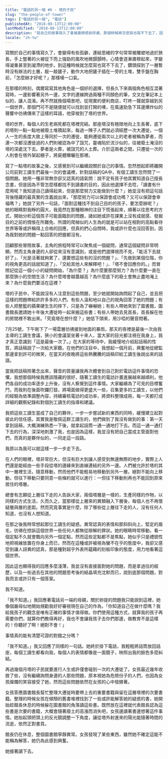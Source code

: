 ```yaml
---
title: "電話的另一端 #6 - 塔的子民"
slug: "the-people-of-tower"
tags: ["電話的另一端", "電訪"]
publishedAt: "2018-08-13T12:00:00"
lastModified: "2018-08-13T12:00:00"
description: "寫自己的故事寫久了會被肅穆感給俘虜，那個時候再怎麼寫也寫不下去了，因此夾帶一些寫其他角色的故事，可以找到不同的著力點。在這篇文章裡我想要分享的是，關於塔的子民的故事"
locale: "zh-tw"
---
```


寫關於自己的事情寫久了，會變得有些孤僻，連結思緒的字句常常被雕塑地過於狹長，手上豎著的火被從下而上強勁的風吹地微顫顫時，心情會逐漸肅穆起來，字變得凝重甚至到凝滯的地步。到這種時候就怎麼寫也寫不下去了，鑽頭探到了一層暫時沒有辦法的土層，敲一敲鏟子，動作大地把鏟子插在一旁的土堆，雙手盤在胸前，「怎麼辦才好呢？」那樣嘆一口氣。

在那樣的時刻，偶爾寫寫其他角色是一個好的選擇，但長久下來兩個角色相互混著寫時，一邊影響著另外一邊，文字的連線跨過兩種不同顏色的筆，交叉在筆記本上似的，讓人混淆。再不然就換個場景吧，從現實的便利商店，叮咚一聲就穿越到另一個世界，那個門可不是隨便就可以找到並打開的噢，在風速勁急下耳邊爆炸似的聲響中彷彿傳來了這樣的耳語，他穿梭到了塔的世界。

塔的世界，每個人的生老病死都在塔裡完結。那座塔沒有極限地向上生長著，底下的塔則一點一點地被廢土堆積起來，每過一陣子人們就必須經歷一次大遷徙，一個人一生的長度大致上等同於一次的遷徙，能夠遷徙兩次以上的老者被稱為夢者，而連一次都沒遷徙過的人們則被認為中了詛咒，靈魂陷於流沙似的，往被廢土淹沒的塔的深處沈下去。夢者是火葬，被詛咒的人土葬。介於這兩者之間，只遷徙一次的人則會在塔外架起棚子，將屍體曝曬在那裡。

寫了一點塔的故事之後，又感覺到可以繼續説關於自己的事情。忽然想起即將離開公司前對工讀生們最後一次的會議裡，針對話稿的QA中，有個工讀生忽然問了一個問題。她用一種非常無奈卻又認真的語氣問：說不定有孩子他其實知道自己擅長念書，但是因為不管怎麼樣都找不到讀書的目的，因此他選擇不去唸，「讀書有什麼用呢？我知道自己讀得起來，但是那麼努力又能做到什麼？」她並沒有把這句話背後隱藏的最真實的含義說出來，「那麼努力可以保證會成功嗎？又可以保證會幸福嗎？」她說了另外一句話，「面對這種找不到自己目的的孩子，要怎麼辦呢？」她的眼睛對我睜的圓大，我竟然在那種眼神的注目下慌張起來，順著以往思考的方式，開始分析這個孩子可能面臨到的問題，諸如她或許在課業上沒有成就感、發掘目的之前的惆悵在所難免、所謂的爬梯似的人生為的就是可以站在相對的高點看待世界等等或許稱得上合格的回應，但真的捫心自問時，我或許什麼也沒回答到，因為我對她的問題一點回答的把握都沒有。

回顧那些冒險故事，主角的旅程時常可以聚焦成一個疑問，通常這個疑問非常明顯，然而主角身邊的人卻從來沒有意識到，或是他們選擇視而不見，「能活下去就好了」、「光是活著就夠累了，還要想這些有的沒的問題？」、「先做到某個位階，你的視角更高的話就知道了」、「交給其他人來解釋吧！」、「塔不會回應你的。」而冒險記從這一個小小的疑問開始，「為什麼？」為什麼要那麼努力？為什麼要一直在那麼狹小的空間生活？為什麼塔會越蓋越高？為什麼底下的廢土會無止盡地淹上來？為什麼我們要活在這裡？

塔的子民中，不能說沒有人注意到這些問題，至少她就開始詢問起了自己，並且把這樣的問題帶給許許多多的人們，有些人溫和地以自己的視角回答了她的問題；有些人把整籃的蘋果硬生生的摔下，只是為了嚇嚇她；有些人帶她來到了圖書館，圖書館長邀請她十年後大遷徙時一起來搬這些書；有些人帶她去見首長，首長躲在他的房間裡不敢出來。「究竟塔在想什麼？」她低下頭來，用沙啞的聲音問著。

7月25號，下午剛下了一場雲層彷彿接到地面的暴雨，那天的夜裡是最後一次由我主導的工讀生會議，狹小的會議室坐著十來人，當大家的目光都注視在我身上，我才真正意識到「這是最後一次了。」在大家的等待中，我緩慢地介紹起話稿的性質，將話稿說了一次給大家聽。在他們的注目中，我想起一個月前，興奮地從總監那邊拿到許可的微笑，在當天的夜晚將這些熱騰騰的話稿印給工讀生後說出來的話語。

當我把話稿照著念出來，聲音的質量讓我再次體會到自己對於電訪這件事情的恐懼。我想那個時候我應該隱藏的很好，隨著工讀生的電訪計畫進展越來越順利，他們各自的成功率逐步上升後，沒有人察覺到這件事情。大家繼續為了可見的目標奮鬥，而我則在後面吹鑼打鼓，將場面做得更盛大一些，召集更多的工讀生，以他們的經驗為依準調整內容，持續審核電訪的成功率，將資料整理成冊，每一天都打成詳細的觀察紀錄和對個別工讀生的指導和建議。

我把這些工讀生當成了自己的夥伴，一步一步嘗試新的東西的同時，緩慢建立起對彼此的信任感。其實我是敬佩這群工讀生的，他們做到了我沒有做到的事：第一天拿到話稿，大概演練熟悉一下後，就拿起話筒一通一通地打下去。而這一通一通打下去的行為，深深地刺激了我，也是因為這樣，我並沒有把自己當成主管面對他們，而真的是夥伴似的，一同走這一段路。

我原以為我可以就這樣一步一步走下去。

在人們的眼裡，塔非常巨大，但沒有巨大到讓人感受到無邊無際的地步，實際上人們還是能經由一些手段從塔的邊緣來到直線連結的另外一邊。人們被允許於塔的其中一層裡生活，隨意移動，然而他們不能輕易地移動到另外一層。絕對不能向上移動，但往下移動只要同意一些條約就可以進行：一但往下移動則再也不能回到原來居住的塔層。

總會有志願從上層往下走的人告訴大家，兩個塔層是一樣的，生產同樣的作物，以同樣的方式生活，久而久之，當那樣從上層來的異類融入下層後，每個人也不再懷疑層與層的差距。然而究竟事實是什麼，除了哪些從上層往下走的人，沒有任何人知道，也沒有人想知道。

在那之後我時常想起那位工讀生的疑惑。異常認真的表情和那斜斜向上，堅定的眉毛，彷彿在控訴這個世界一些任何人都無從辯解的罪狀。她的眼睛時常移動，看一個定點不久就會飄向另外一個定點，然而這些定點都不是焦點，她似乎只是禮貌性地把視線放置在你身上而已，然而在這種或許被視為蠻不在乎的態度中，我卻又感受到讓人訝異的認真，那是種對超乎外表所藴藉的刻板印象的態度，用力地看著這個世界。

因此這也顯得我的回應多麼淺薄，我並沒有直接面對她的問題，而是拿過往的經歷，以及一些過去在其他的問題思考後的結晶填充沈默而已，說到底那個問題，對我而言或許只有一個答案。

我不知道。

「我不知道。」我回應著電話另一端的母親，關於妳提的問題我只能說到這裡，她像個嚴母似地開始規勸我好好審視現在自己的作為，「你知道自己在做什麼嗎？我給我孩子的觀念是唯有正確的事情才值得做。你們使用這種方式，就算我的孩子再需要你們，就算你們教得再好，我也不會讓我孩子去你們那邊，做教育不是這樣的！你聽好了啊！絕對不會！」

事情真的能有清楚可證的對錯之分嗎？

「我不知道。」我又回應了同樣的一句話。她終於掛下電話，我輕輕將話筒放回話座，每個工讀生都看向我，每個人的表情都像是一面鏡子，映照出我的臉色多麼糾結。

再過幾個月塔的子民就要進行人生或許僅會碰到一次的大遷徙了。女孩最近幾年收斂了些，沒有繼續詢問身邊的人那些問題，原本視她為危險份子的人們，也因為女孩燦爛的笑容接受了她，然而這些問題依然在女孩的心中發酵著。

女孩答應圖書館長幫忙整理大遷徙時要帶上去的重要書籍與留在這層塔裡的次要書籍。整理的時候女孩在傾頹的舊書堆裡找到了一些或許能解答她的疑惑的書，她開始趁館長休息的時候躲在圖書館的角落讀這些書。既然放在這裡就代表館長認為這些書是次要的書籍，大概會隨著廢土的高漲而消失吧，女孩邊讀著書邊想著這件事情。她抬起頭把頭上的反光鏡調整一下角度，讓從塔外射進來的陽光能隨著時間的流逝，依然正對書頁。

館長仍在休息，整個圖書館寧靜異常。女孩發現了某些東西，雖然她不確定這能不能稱為解答，她仍為此感到興奮。

她接著讀下去。
